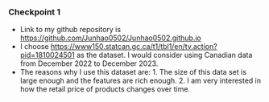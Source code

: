 ### Checkpoint 1

* Link to my github repository is https://github.com/Junhao0502/Junhao0502.github.io
* I choose https://www150.statcan.gc.ca/t1/tbl1/en/tv.action?pid=1810024501 as the dataset. I would consider using Canadian data from December 2022 to December 2023.
* The reasons why I use this dataset are: 1. The size of this data set is large enough and the features are rich enough. 2. I am very interested in how the retail price of products changes over time.

